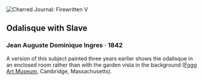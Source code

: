 <div class="artwork-of-the-day">
  <div class="container">
    <div class="img-wrapper">
      <img
        src="https://uploads6.wikiart.org/00381/images/jean-auguste-dominique-ingres/odalisque-with-slave-1839-jean-auguste-dominique-ingres.jpg!Large.jpg"
        alt="Charred Journal: Firewritten V" />
    </div>
    <div class="artwork-detail">
      <div class="artwork-origin"> 
        <h2 class="artwork-name">Odalisque with Slave</h2>
        <h3 class="artist">
          Jean Auguste Dominique Ingres
                    ·  1842
        </h3>
      </div>
      <p class="description">
        <span class="artwork-description-text ng-binding" ng-bind-html="viewModel.ArtworkOfTheDay.Description | unsafe">A version of this subject painted three years earlier shows the odalisque in an enclosed room rather than with the garden vista in the background (<a target="_blank" href="https://hvrd.art/o/299806">Fogg Art Museum</a>, Cambridge, Massachusetts).</span>
                        <div class="text-shadow-container ng-hide" ng-show="showShadow"></div>
      </p>
    </div>
  </div>

</div>
